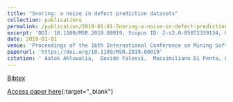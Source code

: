 ```yaml
---
title: "Snoring: a noise in defect prediction datasets"
collection: publications
permalink: /publication/2019-01-01-Snoring-a-noise-in-defect-prediction-datasets
excerpt: 'DOI: 10.1109/MSR.2019.00019, Scopus ID: 2-s2.0-85072339134, Cited by: 0'
date: 2019-01-01
venue: 'Proceedings of the 16th International Conference on Mining Software Repositories, MSR 2019, 26-27 May 2019, Montreal, Canada.'
paperurl: 'https://doi.org/10.1109/MSR.2019.00019'
citation: ' Aalok Ahluwalia,  Davide Falessi,  Massimiliano Di Penta, &quot;Snoring: a noise in defect prediction datasets.&quot; Proceedings of the 16th International Conference on Mining Software Repositories, MSR 2019, 26-27 May 2019, Montreal, Canada., 2019.'
---
```

[Bibtex](https://dblp.org/rec/bib/conf/msr/AhluwaliaFP19)

[Access paper here](https://doi.org/10.1109/MSR.2019.00019){:target="_blank"}
